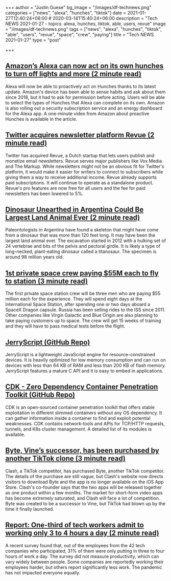 +++
author = "Justin Guese"
bg_image = "/images/df-technews.png"
categories = ["news", "alexa", "hunches", "tiktok"]
date = 2021-01-27T12:40:24+06:00 # 2020-03-14T15:40:24+06:00
description = "Tech NEWS 2021-01-27 - topics: alexa, hunches, tiktok, able, users, revue"
image = "/images/df-technews.png"
tags = ["news", "alexa", "hunches", "tiktok", "able", "users", "revue", "space", "crew", "paying"]
title = "Tech NEWS 2021-01-27"
type = "post"

+++

## [Amazon’s Alexa can now act on its own hunches to turn off lights and more (2 minute read)](https://www.theverge.com/2021/1/25/22249044/amazon-alexa-update-proactive-hunches-guard-plus-subscription/1/01000177438995d1-5e1c4650-310b-410d-b629-970602584555-000000/LVj_E5KYEM2DRNG-nF-Xm3FTuGcaed2jEyImgZRu0NA=177)

Alexa will now be able to proactively act on Hunches thanks to its latest update. Amazon's device has been able to sense habits and ask about them since 2018, but it had to ask for permission before acting. Users will be able to select the types of Hunches that Alexa can complete on its own. Amazon is also rolling out a security subscription service and an energy dashboard for the Alexa app. A one-minute video from Amazon about proactive Hunches is available in the article.

## [Twitter acquires newsletter platform Revue (2 minute read)](https://techcrunch.com/2021/01/26/twitter-acquires-revue//1/01000177438995d1-5e1c4650-310b-410d-b629-970602584555-000000/6yTgpfY6lJ945AToWDiio4OYlsj4Knt7D5bPTc-dF6s=177)

Twitter has acquired Revue, a Dutch startup that lets users publish and monetize email newsletters. Revue serves major publishers like Vox Media and The Markup. While newsletters might not be an obvious fit for Twitter's platform, it would make it easier for writers to connect to subscribers while giving them a way to receive additional income. Revue already supports paid subscriptions. It will continue to operate as a standalone product. Revue's pro features are now free for all users and the fee for paid newsletters has been lowered to 5%.

## [Dinosaur Unearthed in Argentina Could Be Largest Land Animal Ever (2 minute read)](https://www.smithsonianmag.com/smart-news/dinosaur-unearthed-argentina-could-be-largest-land-animal-ever-180976813//1/01000177438995d1-5e1c4650-310b-410d-b629-970602584555-000000/D4_WcdzTUdmq8UeysDAOGTb9VLifMeWM7uVSDRg5THU=177)

Paleontologists in Argentina have found a skeleton that might have come from a dinosaur that was more than 120 feet long. It may have been the largest land animal ever. The excavation started in 2012 with a hulking set of 24 vertebrae and bits of the pelvis and pectoral girdle. It is likely a type of long-necked, plant-eating dinosaur called a titanosaur. The specimen is around 98 million years old.

## [1st private space crew paying $55M each to fly to station (3 minute read)](https://apnews.com/article/1st-private-space-crew-pay-55m-each-2e8a78c31ae6309e69632f0f41feccbf/1/01000177438995d1-5e1c4650-310b-410d-b629-970602584555-000000/MHrnVPxS5pDe0qnpyprGZaKzvTxygAGujlYNaj6IA9w=177)

The first private space station crew will be three men who are paying $55 million each for the experience. They will spend eight days at the International Space Station, after spending one or two days aboard a SpaceX Dragon capsule. Russia has been selling rides to the ISS since 2011. Other companies like Virgin Galactic and Blue Origin are also planning to take paying customers up to space. The crew will get 15 weeks of training and they will have to pass medical tests before the flight.

## [JerryScript (GitHub Repo)](https://github.com/jerryscript-project/jerryscript/1/01000177438995d1-5e1c4650-310b-410d-b629-970602584555-000000/2e2lE0vpwNw3RQtvb8sOhw6BmS4ir_KmRbzQh2qZ0vw=177)

JerryScript is a lightweight JavaScript engine for resource-constrained devices. It is heavily optimized for low memory consumption and can run on devices with less than 64 KB of RAM and less than 200 KB of flash memory. JerryScript features a mature C API and it is easy to embed in applications.

## [CDK - Zero Dependency Container Penetration Toolkit (GitHub Repo)](https://github.com/cdk-team/CDK/1/01000177438995d1-5e1c4650-310b-410d-b629-970602584555-000000/AWi8arfH4dE6-R2723PydVKzBThZxn0lf_eiuFMdgqI=177)

CDK is an open-sourced container penetration toolkit that offers stable exploitation in different slimmed containers without any OS dependency. It can gather information inside a container to find and exploit potential weaknesses. CDK contains network-tools and APIs for TCP/HTTP requests, tunnels, and K8s cluster management. A detailed list of its modules is available.

## [Byte, Vine’s successor, has been purchased by another TikTok clone (3 minute read)](https://www.theverge.com/2021/1/26/22250926/clash-buys-byte-vine-successor-dom-hofmann?scrolla=5eb6d68b7fedc32c19ef33b4/1/01000177438995d1-5e1c4650-310b-410d-b629-970602584555-000000/qfOcXZrxcw3v4WHpMGkCvSO0yFKoI3Rkjsdcd21g5Eg=177)

Clash, a TikTok competitor, has purchased Byte, another TikTok competitor. The details of the purchase are still vague, but Clash's website now directs visitors to download Byte and the app is no longer available on the iOS App Store. Clash's co-founder says that the two apps will be released together as one product within a few months. The market for short-form video apps has become extremely saturated, and Clash will face a lot of competition. Byte was created to be a successor to Vine, but TikTok had blown up by the time it finally launched.

## [Report: One-third of tech workers admit to working only 3 to 4 hours a day (2 minute read)](https://www.fastcompany.com/90597677/report-one-third-of-tech-workers-admit-to-working-only-3-4-hours-a-day/1/01000177438995d1-5e1c4650-310b-410d-b629-970602584555-000000/nZLCBEWe5IjsRygVr3py4gxJDGg3aqw70xoOUjwuFCg=177)

A recent survey found that, out of the employees from the 42 tech companies who participated, 31% of them were only putting in three to four hours of work a day. The survey did not measure productivity, which can vary widely between people. Some companies are reportedly working their employees harder, but others report significantly less work. The pandemic has not impacted everyone equally.

